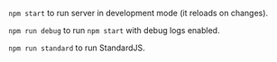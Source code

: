 `npm start` to run server in development mode (it reloads on changes).

`npm run debug` to run `npm start` with debug logs enabled.

`npm run standard` to run StandardJS.
